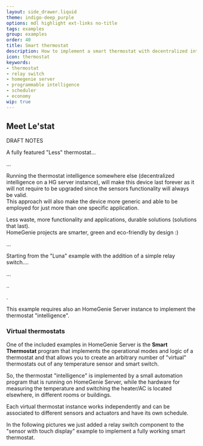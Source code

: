 ```yaml
---
layout: side_drawer.liquid
theme: indigo-deep_purple
options: mdl highlight ext-links no-title
tags: examples
group: examples
order: 40
title: Smart thermostat
description: How to implement a smart thermostat with decentralized intelligence
icon: thermostat
keywords:
- thermostat
- relay switch
- homegenie server
- programmable intelligence
- scheduler
- economy
wip: true
---
```


## Meet Le'stat

DRAFT NOTES

A fully featured "Less" thermostat...

...

Running the thermostat intelligence somewhere else (decentralized intelligence on a HG server instance),
will make this device last forever as it will not require to be upgraded since the sensors functionality
will always be valid.  
This approach will also make the device more generic and able to be employed for just more
than one specific application.

Less waste, more functionality and applications, durable solutions (solutions that last).  
HomeGenie projects are smarter, green and eco-friendly by design :)  


...

Starting from the "Luna" example with the addition of a simple relay switch....



...


..



.

This example requires also an HomeGenie Server instance to implement the thermostat "intelligence". 



### Virtual thermostats

One of the included examples in HomeGenie Server is the **Smart Thermostat** program that
implements the operational modes and logic of a thermostat and that allows you to create
an arbitrary number of "virtual" thermostats out of any temperature sensor and smart switch.

So, the thermostat "intelligence" is implemented by a small automation program that is running
on HomeGenie Server, while the hardware for measuring the temperature and switching the
heater/AC is located elsewhere, in different rooms or buildings.

Each virtual thermostat instance works independently and can be associated to different
sensors and actuators and have its own schedule.

In the following pictures we just added a relay switch component to the "sensor with touch display"
example to implement a fully working smart thermostat.

